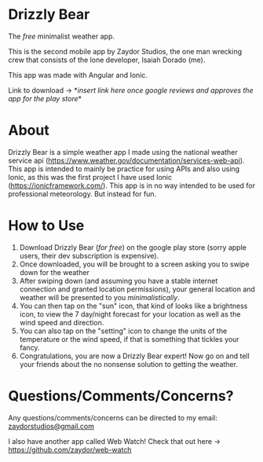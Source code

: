 # Drizzly Bear
The *free* minimalist weather app.

This is the second mobile app by Zaydor Studios, the one man wrecking crew that consists of the lone developer, Isaiah Dorado (me).

This app was made with Angular and Ionic.

Link to download -> \**insert link here once google reviews and approves the app for the play store*\*

# About
Drizzly Bear is a simple weather app I made using the national weather service api (https://www.weather.gov/documentation/services-web-api).
This app is intended to mainly be practice for using APIs and also using Ionic, as this was the first project I have used Ionic (https://ionicframework.com/). 
This app is in no way intended to be used for professional meteorology. But instead for fun.

# How to Use
1) Download Drizzly Bear (*for free*) on the google play store (sorry apple users, their dev subscription is expensive).
2) Once downloaded, you will be brought to a screen asking you to swipe down for the weather
3) After swiping down (and assuming you have a stable internet connection and granted location permissions), your general location and weather will be presented to you *minimalistically*.
4) You can then tap on the "sun" icon, that kind of looks like a brightness icon, to view the 7 day/night forecast for your location as well as the wind speed and direction.
5) You can also tap on the "setting" icon to change the units of the temperature or the wind speed, if that is something that tickles your fancy.
6) Congratulations, you are now a Drizzly Bear expert! Now go on and tell your friends about the no nonsense solution to getting the weather.

# Questions/Comments/Concerns?
Any questions/comments/concerns can be directed to my email: zaydorstudios@gmail.com

I also have another app called Web Watch! Check that out here -> https://github.com/zaydor/web-watch
